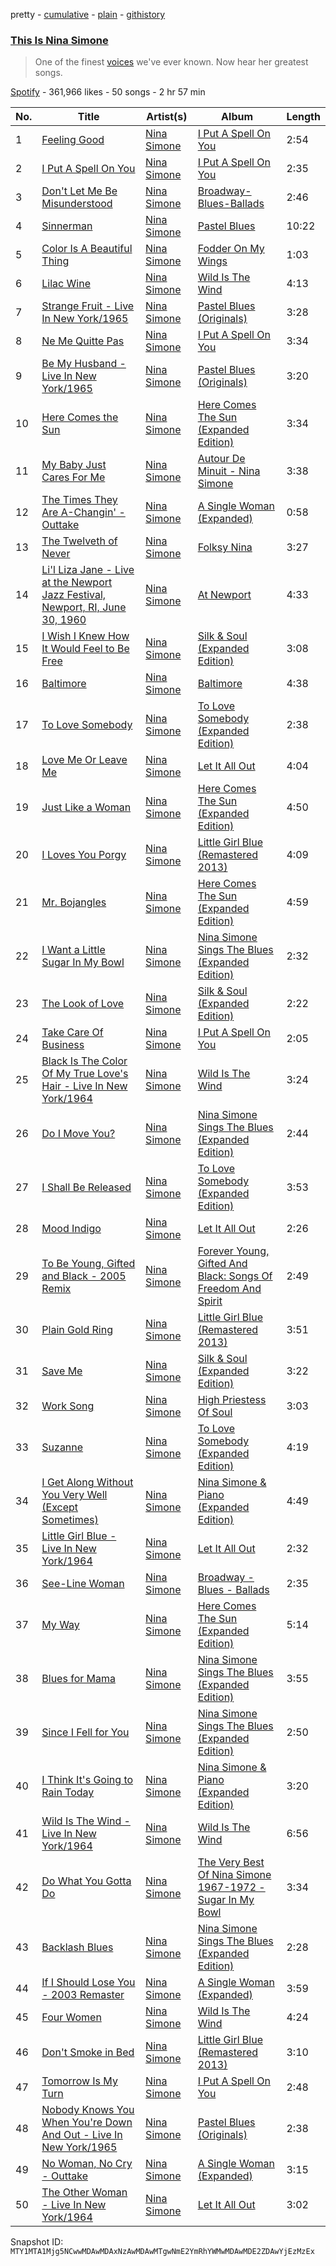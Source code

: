 pretty - [cumulative](/playlists/cumulative/37i9dQZF1DX8OYzU0lx5hL.md) - [plain](/playlists/plain/37i9dQZF1DX8OYzU0lx5hL) - [githistory](https://github.githistory.xyz/mackorone/spotify-playlist-archive/blob/main/playlists/plain/37i9dQZF1DX8OYzU0lx5hL)

### [This Is Nina Simone](https://open.spotify.com/playlist/37i9dQZF1DX8OYzU0lx5hL)

> One of the finest <a href="spotify:artist:7G1GBhoKtEPnP86X2PvEYO">voices</a> we've ever known\. Now hear her greatest songs.

[Spotify](https://open.spotify.com/user/spotify) - 361,966 likes - 50 songs - 2 hr 57 min

| No. | Title | Artist(s) | Album | Length |
|---|---|---|---|---|
| 1 | [Feeling Good](https://open.spotify.com/track/6Rqn2GFlmvmV4w9Ala0I1e) | [Nina Simone](https://open.spotify.com/artist/7G1GBhoKtEPnP86X2PvEYO) | [I Put A Spell On You](https://open.spotify.com/album/3ofZeSWPHZOE5WC2tNZDez) | 2:54 |
| 2 | [I Put A Spell On You](https://open.spotify.com/track/0sjxRg1VlYfx4YG7uxurrq) | [Nina Simone](https://open.spotify.com/artist/7G1GBhoKtEPnP86X2PvEYO) | [I Put A Spell On You](https://open.spotify.com/album/3ofZeSWPHZOE5WC2tNZDez) | 2:35 |
| 3 | [Don't Let Me Be Misunderstood](https://open.spotify.com/track/7M9pPyt8Gr41THLhbz4NSB) | [Nina Simone](https://open.spotify.com/artist/7G1GBhoKtEPnP86X2PvEYO) | [Broadway\-Blues\-Ballads](https://open.spotify.com/album/0do3UV5axUHkROOTkcxr1J) | 2:46 |
| 4 | [Sinnerman](https://open.spotify.com/track/5xRP5iyVdGglqlY4Vcjhkx) | [Nina Simone](https://open.spotify.com/artist/7G1GBhoKtEPnP86X2PvEYO) | [Pastel Blues](https://open.spotify.com/album/31pd81sWDaK2pP3ok5892z) | 10:22 |
| 5 | [Color Is A Beautiful Thing](https://open.spotify.com/track/027wIJmxOgCGvpI6qzHjj2) | [Nina Simone](https://open.spotify.com/artist/7G1GBhoKtEPnP86X2PvEYO) | [Fodder On My Wings](https://open.spotify.com/album/3HvgNs3UlPTLN6qliUzjUM) | 1:03 |
| 6 | [Lilac Wine](https://open.spotify.com/track/2qhievF6KHSxylW7XBt1pz) | [Nina Simone](https://open.spotify.com/artist/7G1GBhoKtEPnP86X2PvEYO) | [Wild Is The Wind](https://open.spotify.com/album/1XG6LCgenqe1bgkG3u2cHA) | 4:13 |
| 7 | [Strange Fruit \- Live In New York/1965](https://open.spotify.com/track/7onuv6SC1xOoL8K4c908lQ) | [Nina Simone](https://open.spotify.com/artist/7G1GBhoKtEPnP86X2PvEYO) | [Pastel Blues \(Originals\)](https://open.spotify.com/album/5b2uj8OsgNJAbJuKyNykRb) | 3:28 |
| 8 | [Ne Me Quitte Pas](https://open.spotify.com/track/51T0GbjupzFyoJqhnLji47) | [Nina Simone](https://open.spotify.com/artist/7G1GBhoKtEPnP86X2PvEYO) | [I Put A Spell On You](https://open.spotify.com/album/13jolTb1DQl8IVPczYtQJ3) | 3:34 |
| 9 | [Be My Husband \- Live In New York/1965](https://open.spotify.com/track/1uSedrh9ywZJKQje4RWi7d) | [Nina Simone](https://open.spotify.com/artist/7G1GBhoKtEPnP86X2PvEYO) | [Pastel Blues \(Originals\)](https://open.spotify.com/album/5b2uj8OsgNJAbJuKyNykRb) | 3:20 |
| 10 | [Here Comes the Sun](https://open.spotify.com/track/1x9ahz0ALGHgbN9wwDjmre) | [Nina Simone](https://open.spotify.com/artist/7G1GBhoKtEPnP86X2PvEYO) | [Here Comes The Sun \(Expanded Edition\)](https://open.spotify.com/album/3bm8jq96m8I1FZc8BsfG8g) | 3:34 |
| 11 | [My Baby Just Cares For Me](https://open.spotify.com/track/0njBiVj53H0uVZY8Apbvxu) | [Nina Simone](https://open.spotify.com/artist/7G1GBhoKtEPnP86X2PvEYO) | [Autour De Minuit \- Nina Simone](https://open.spotify.com/album/3iNGkF2fnu38AxNuCrhMd3) | 3:38 |
| 12 | [The Times They Are A\-Changin' \- Outtake](https://open.spotify.com/track/159F1pdX35fbRevVBbjTFw) | [Nina Simone](https://open.spotify.com/artist/7G1GBhoKtEPnP86X2PvEYO) | [A Single Woman \(Expanded\)](https://open.spotify.com/album/5pSGlGB1DVrSlvQBcvlPyB) | 0:58 |
| 13 | [The Twelveth of Never](https://open.spotify.com/track/7nG99BjC0xL4UAp7GBPxTm) | [Nina Simone](https://open.spotify.com/artist/7G1GBhoKtEPnP86X2PvEYO) | [Folksy Nina](https://open.spotify.com/album/2yswGnEKfqStTVvG6VZZ55) | 3:27 |
| 14 | [Li'l Liza Jane \- Live at the Newport Jazz Festival, Newport, RI, June 30, 1960](https://open.spotify.com/track/59ergcrbjTOTKEetpTQJhI) | [Nina Simone](https://open.spotify.com/artist/7G1GBhoKtEPnP86X2PvEYO) | [At Newport](https://open.spotify.com/album/1wRykEhSd6Q7MRPN8lixtU) | 4:33 |
| 15 | [I Wish I Knew How It Would Feel to Be Free](https://open.spotify.com/track/5CKHhg31HcYYhwUeeGqvhq) | [Nina Simone](https://open.spotify.com/artist/7G1GBhoKtEPnP86X2PvEYO) | [Silk & Soul \(Expanded Edition\)](https://open.spotify.com/album/2miVfa78vOd0o8Vbsgd7g3) | 3:08 |
| 16 | [Baltimore](https://open.spotify.com/track/39CyGKIFqMzSuynOR8uilD) | [Nina Simone](https://open.spotify.com/artist/7G1GBhoKtEPnP86X2PvEYO) | [Baltimore](https://open.spotify.com/album/4UjcMSiyv8QCiZ4O8gpzXS) | 4:38 |
| 17 | [To Love Somebody](https://open.spotify.com/track/7LZoKNMhsZ7qbP1lYGDva8) | [Nina Simone](https://open.spotify.com/artist/7G1GBhoKtEPnP86X2PvEYO) | [To Love Somebody \(Expanded Edition\)](https://open.spotify.com/album/6T4nAC6CRLciyg4tQbgovi) | 2:38 |
| 18 | [Love Me Or Leave Me](https://open.spotify.com/track/0J4UqwIeRFbLRno0mU4e4Z) | [Nina Simone](https://open.spotify.com/artist/7G1GBhoKtEPnP86X2PvEYO) | [Let It All Out](https://open.spotify.com/album/2sSKSQUVytUJWswHSi95Tm) | 4:04 |
| 19 | [Just Like a Woman](https://open.spotify.com/track/3LELTbDh9YCJrJIUERcj9p) | [Nina Simone](https://open.spotify.com/artist/7G1GBhoKtEPnP86X2PvEYO) | [Here Comes The Sun \(Expanded Edition\)](https://open.spotify.com/album/3bm8jq96m8I1FZc8BsfG8g) | 4:50 |
| 20 | [I Loves You Porgy](https://open.spotify.com/track/4mGzm5ahHxMX5IhVWbU7cl) | [Nina Simone](https://open.spotify.com/artist/7G1GBhoKtEPnP86X2PvEYO) | [Little Girl Blue \(Remastered 2013\)](https://open.spotify.com/album/0jIbJ6WxiAoOb3kpHmU6QD) | 4:09 |
| 21 | [Mr\. Bojangles](https://open.spotify.com/track/5ywoRjfVIlcJiSAxwPT3Pt) | [Nina Simone](https://open.spotify.com/artist/7G1GBhoKtEPnP86X2PvEYO) | [Here Comes The Sun \(Expanded Edition\)](https://open.spotify.com/album/3bm8jq96m8I1FZc8BsfG8g) | 4:59 |
| 22 | [I Want a Little Sugar In My Bowl](https://open.spotify.com/track/3NcJu9876GBJuNU6vJOrbb) | [Nina Simone](https://open.spotify.com/artist/7G1GBhoKtEPnP86X2PvEYO) | [Nina Simone Sings The Blues \(Expanded Edition\)](https://open.spotify.com/album/12aKG91Tj6hJFOe90TzcX2) | 2:32 |
| 23 | [The Look of Love](https://open.spotify.com/track/0EiGzshQIaM98eOXdKTGaD) | [Nina Simone](https://open.spotify.com/artist/7G1GBhoKtEPnP86X2PvEYO) | [Silk & Soul \(Expanded Edition\)](https://open.spotify.com/album/2miVfa78vOd0o8Vbsgd7g3) | 2:22 |
| 24 | [Take Care Of Business](https://open.spotify.com/track/6sPLMFOMVgY4dMB2se17uY) | [Nina Simone](https://open.spotify.com/artist/7G1GBhoKtEPnP86X2PvEYO) | [I Put A Spell On You](https://open.spotify.com/album/13jolTb1DQl8IVPczYtQJ3) | 2:05 |
| 25 | [Black Is The Color Of My True Love's Hair \- Live In New York/1964](https://open.spotify.com/track/1KBCVBuIeC60AqIOad0pJD) | [Nina Simone](https://open.spotify.com/artist/7G1GBhoKtEPnP86X2PvEYO) | [Wild Is The Wind](https://open.spotify.com/album/1XG6LCgenqe1bgkG3u2cHA) | 3:24 |
| 26 | [Do I Move You?](https://open.spotify.com/track/0aIcFRGr88cGtlEJBuDub6) | [Nina Simone](https://open.spotify.com/artist/7G1GBhoKtEPnP86X2PvEYO) | [Nina Simone Sings The Blues \(Expanded Edition\)](https://open.spotify.com/album/12aKG91Tj6hJFOe90TzcX2) | 2:44 |
| 27 | [I Shall Be Released](https://open.spotify.com/track/32BTFbqhSvYKftE0e8a8d4) | [Nina Simone](https://open.spotify.com/artist/7G1GBhoKtEPnP86X2PvEYO) | [To Love Somebody \(Expanded Edition\)](https://open.spotify.com/album/6T4nAC6CRLciyg4tQbgovi) | 3:53 |
| 28 | [Mood Indigo](https://open.spotify.com/track/2Xd8keBgwRiyR59DyaRd3v) | [Nina Simone](https://open.spotify.com/artist/7G1GBhoKtEPnP86X2PvEYO) | [Let It All Out](https://open.spotify.com/album/3vBx19MVX89jILEWWE4syK) | 2:26 |
| 29 | [To Be Young, Gifted and Black \- 2005 Remix](https://open.spotify.com/track/67RKpDruBXMJgAmhJAivXr) | [Nina Simone](https://open.spotify.com/artist/7G1GBhoKtEPnP86X2PvEYO) | [Forever Young, Gifted And Black: Songs Of Freedom And Spirit](https://open.spotify.com/album/5TPmcbl6aphADiUpEJFHm0) | 2:49 |
| 30 | [Plain Gold Ring](https://open.spotify.com/track/6Lr1imJHRrQjQOiVWH5A6Q) | [Nina Simone](https://open.spotify.com/artist/7G1GBhoKtEPnP86X2PvEYO) | [Little Girl Blue \(Remastered 2013\)](https://open.spotify.com/album/0jIbJ6WxiAoOb3kpHmU6QD) | 3:51 |
| 31 | [Save Me](https://open.spotify.com/track/395JOroUb1RLcDp5BCN7F5) | [Nina Simone](https://open.spotify.com/artist/7G1GBhoKtEPnP86X2PvEYO) | [Silk & Soul \(Expanded Edition\)](https://open.spotify.com/album/2miVfa78vOd0o8Vbsgd7g3) | 3:22 |
| 32 | [Work Song](https://open.spotify.com/track/3scHKvIMnzYTzGB2OKh0SY) | [Nina Simone](https://open.spotify.com/artist/7G1GBhoKtEPnP86X2PvEYO) | [High Priestess Of Soul](https://open.spotify.com/album/1FB6iFXR0baCcUAJwuYEQ0) | 3:03 |
| 33 | [Suzanne](https://open.spotify.com/track/1rsTANyQavJLIiPIFUgoiM) | [Nina Simone](https://open.spotify.com/artist/7G1GBhoKtEPnP86X2PvEYO) | [To Love Somebody \(Expanded Edition\)](https://open.spotify.com/album/6T4nAC6CRLciyg4tQbgovi) | 4:19 |
| 34 | [I Get Along Without You Very Well \(Except Sometimes\)](https://open.spotify.com/track/6zYfEsNOhv5hd6CfwPXjIY) | [Nina Simone](https://open.spotify.com/artist/7G1GBhoKtEPnP86X2PvEYO) | [Nina Simone & Piano \(Expanded Edition\)](https://open.spotify.com/album/24tZ7QTxEKZ6aZOCP1uBMM) | 4:49 |
| 35 | [Little Girl Blue \- Live In New York/1964](https://open.spotify.com/track/1EtJGj738CJuyVcbEOJlhE) | [Nina Simone](https://open.spotify.com/artist/7G1GBhoKtEPnP86X2PvEYO) | [Let It All Out](https://open.spotify.com/album/2sSKSQUVytUJWswHSi95Tm) | 2:32 |
| 36 | [See\-Line Woman](https://open.spotify.com/track/5RVeHZqUeJhvsTLhun0KLB) | [Nina Simone](https://open.spotify.com/artist/7G1GBhoKtEPnP86X2PvEYO) | [Broadway \- Blues \- Ballads](https://open.spotify.com/album/5mbAeqMcKNpJHDXTLOmRRw) | 2:35 |
| 37 | [My Way](https://open.spotify.com/track/2Yg4GGGKqGwoqM5OgdhpAj) | [Nina Simone](https://open.spotify.com/artist/7G1GBhoKtEPnP86X2PvEYO) | [Here Comes The Sun \(Expanded Edition\)](https://open.spotify.com/album/3bm8jq96m8I1FZc8BsfG8g) | 5:14 |
| 38 | [Blues for Mama](https://open.spotify.com/track/2vY3XKWiQ3gb4o0aXRtHjY) | [Nina Simone](https://open.spotify.com/artist/7G1GBhoKtEPnP86X2PvEYO) | [Nina Simone Sings The Blues \(Expanded Edition\)](https://open.spotify.com/album/12aKG91Tj6hJFOe90TzcX2) | 3:55 |
| 39 | [Since I Fell for You](https://open.spotify.com/track/0S8wQT9YkE41gHIGwXvgep) | [Nina Simone](https://open.spotify.com/artist/7G1GBhoKtEPnP86X2PvEYO) | [Nina Simone Sings The Blues \(Expanded Edition\)](https://open.spotify.com/album/12aKG91Tj6hJFOe90TzcX2) | 2:50 |
| 40 | [I Think It's Going to Rain Today](https://open.spotify.com/track/6GWLNfRviT4S82inkxvXV8) | [Nina Simone](https://open.spotify.com/artist/7G1GBhoKtEPnP86X2PvEYO) | [Nina Simone & Piano \(Expanded Edition\)](https://open.spotify.com/album/24tZ7QTxEKZ6aZOCP1uBMM) | 3:20 |
| 41 | [Wild Is The Wind \- Live In New York/1964](https://open.spotify.com/track/7Dw2lhlODeuG5ZJZDdXJGS) | [Nina Simone](https://open.spotify.com/artist/7G1GBhoKtEPnP86X2PvEYO) | [Wild Is The Wind](https://open.spotify.com/album/1XG6LCgenqe1bgkG3u2cHA) | 6:56 |
| 42 | [Do What You Gotta Do](https://open.spotify.com/track/1WP7Snm91AFyvhWb3s8UB8) | [Nina Simone](https://open.spotify.com/artist/7G1GBhoKtEPnP86X2PvEYO) | [The Very Best Of Nina Simone 1967\-1972 \- Sugar In My Bowl](https://open.spotify.com/album/5Dh4qVmcMpDv5qhgdaqGtj) | 3:34 |
| 43 | [Backlash Blues](https://open.spotify.com/track/2bdapwYVEGpGWxlx3iooAB) | [Nina Simone](https://open.spotify.com/artist/7G1GBhoKtEPnP86X2PvEYO) | [Nina Simone Sings The Blues \(Expanded Edition\)](https://open.spotify.com/album/12aKG91Tj6hJFOe90TzcX2) | 2:28 |
| 44 | [If I Should Lose You \- 2003 Remaster](https://open.spotify.com/track/78c7e7g2gNTO8kbLgzYiwu) | [Nina Simone](https://open.spotify.com/artist/7G1GBhoKtEPnP86X2PvEYO) | [A Single Woman \(Expanded\)](https://open.spotify.com/album/5pSGlGB1DVrSlvQBcvlPyB) | 3:59 |
| 45 | [Four Women](https://open.spotify.com/track/01lMbl9TiYtrmVY2PwECDd) | [Nina Simone](https://open.spotify.com/artist/7G1GBhoKtEPnP86X2PvEYO) | [Wild Is The Wind](https://open.spotify.com/album/1XG6LCgenqe1bgkG3u2cHA) | 4:24 |
| 46 | [Don't Smoke in Bed](https://open.spotify.com/track/2aRxqvDFWVbRYqCpKZh2Xe) | [Nina Simone](https://open.spotify.com/artist/7G1GBhoKtEPnP86X2PvEYO) | [Little Girl Blue \(Remastered 2013\)](https://open.spotify.com/album/0jIbJ6WxiAoOb3kpHmU6QD) | 3:10 |
| 47 | [Tomorrow Is My Turn](https://open.spotify.com/track/62ETPJazhz7Ty9BBeX9MmA) | [Nina Simone](https://open.spotify.com/artist/7G1GBhoKtEPnP86X2PvEYO) | [I Put A Spell On You](https://open.spotify.com/album/13jolTb1DQl8IVPczYtQJ3) | 2:48 |
| 48 | [Nobody Knows You When You're Down And Out \- Live In New York/1965](https://open.spotify.com/track/5QEVHaiiTKVZ6qkXReIxHc) | [Nina Simone](https://open.spotify.com/artist/7G1GBhoKtEPnP86X2PvEYO) | [Pastel Blues \(Originals\)](https://open.spotify.com/album/5b2uj8OsgNJAbJuKyNykRb) | 2:38 |
| 49 | [No Woman, No Cry \- Outtake](https://open.spotify.com/track/3SmTSujkbFtr7OKhHhheQi) | [Nina Simone](https://open.spotify.com/artist/7G1GBhoKtEPnP86X2PvEYO) | [A Single Woman \(Expanded\)](https://open.spotify.com/album/5pSGlGB1DVrSlvQBcvlPyB) | 3:15 |
| 50 | [The Other Woman \- Live In New York/1964](https://open.spotify.com/track/2FyTJxPdcMJnrxcIWBSNce) | [Nina Simone](https://open.spotify.com/artist/7G1GBhoKtEPnP86X2PvEYO) | [Let It All Out](https://open.spotify.com/album/3vBx19MVX89jILEWWE4syK) | 3:02 |

Snapshot ID: `MTY1MTA1Mjg5NCwwMDAwMDAxNzAwMDAwMTgwNmE2YmRhYWMwMDAwMDE2ZDAwYjEzMzEx`
